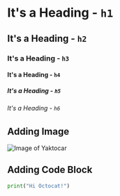 # It's a Heading - `h1`
## It's a Heading - `h2`
### It's a Heading - `h3`
#### It's a Heading - `h4`
##### It's a Heading - `h5`
###### It's a Heading - `h6`

## Adding Image
![Image of Yaktocar](https://octodex.github.com/images/yaktocat.png)

## Adding Code Block
```python
print("Hi Octocat!")
```
